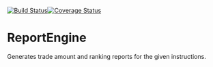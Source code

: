 [![Build Status](https://travis-ci.org/pinkybalan/ReportEngine.svg?branch=master)](https://travis-ci.org/pinkybalan/ReportEngine)[![Coverage Status](https://coveralls.io/repos/github/pinkybalan/ReportEngine/badge.svg?branch=master)](https://coveralls.io/github/pinkybalan/ReportEngine?branch=master)

# ReportEngine
Generates trade amount and ranking reports for the given instructions.
